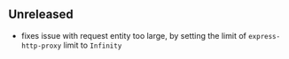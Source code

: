 ## Unreleased

- fixes issue with request entity too large, by setting the limit of `express-http-proxy` limit to `Infinity`
